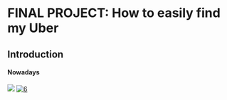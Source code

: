 # FINAL PROJECT: How to easily find my Uber
## Introduction
#### Nowadays
![](https://jmp.sh/s/7fNwtLNRVg11nyxeuiuA)
<a href="https://ibb.co/hF7mnS1"><img src="https://i.ibb.co/Wvx2dLp/6.png" alt="6" border="0"></a>
